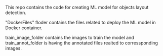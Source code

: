 This repo contains the code for creating ML model for objects layout detection.

"DockerFiles" floder contains the files related to deploy the ML model in Docker container.

train_image_folder contains the images to train the model and train_annot_folder is having the annotated files realted to corressponding images.